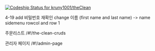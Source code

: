 [ ![Codeship Status for kruny1001/theClean](https://codeship.com/projects/f3fc42a0-bef3-0132-e08b-621d0583fd1f/status?branch=master)](https://codeship.com/projects/72863)

4-19
add 비밀번호 재확인
change 이름 (first name and last name) -> name
sidemenu rowcol and row 1

주문리스트
/#!/the-clean-cruds

관리자 페이지
/#!/admin-page
